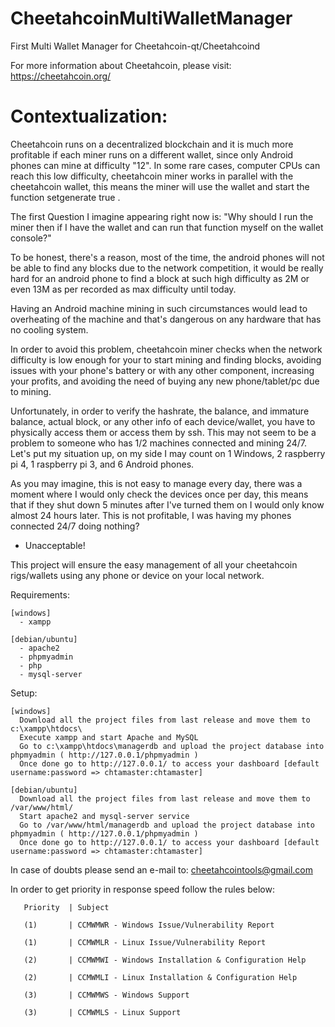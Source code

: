 # CheetahcoinMultiWalletManager
First Multi Wallet Manager for Cheetahcoin-qt/Cheetahcoind

For more information about Cheetahcoin, please visit: https://cheetahcoin.org/

# Contextualization: 
Cheetahcoin runs on a decentralized blockchain and it is much more profitable if each miner runs on a different wallet, since only Android phones can mine at difficulty "12". 
In some rare cases, computer CPUs can reach this low difficulty, cheetahcoin miner works in parallel with the cheetahcoin wallet, this means the miner will use the wallet and start the function setgenerate true <threads>.

The first Question I imagine appearing right now is:
"Why should I run the miner then if I have the wallet and can run that function myself on the wallet console?"

To be honest, there's a reason, most of the time, the android phones will not be able to find any blocks due to the network competition, it would be really hard for an android phone to find a block at such high difficulty as 2M or even 13M as per recorded as max difficulty until today. 

Having an Android machine mining in such circumstances would lead to overheating of the machine and that's dangerous on any hardware that has no cooling system.

In order to avoid this problem, cheetahcoin miner checks when the network difficulty is low enough for your to start mining and finding blocks, avoiding issues with your phone's battery or with any other component, increasing your profits, and avoiding the need of buying any new phone/tablet/pc due to mining.

Unfortunately, in order to verify the hashrate, the balance, and immature balance, actual block, or any other info of each device/wallet, you have to physically access them or access them by ssh. This may not seem to be a problem to someone who has 1/2 machines connected and mining 24/7. 
Let's put my situation up, on my side I may count on 1 Windows, 2 raspberry pi 4, 1 raspberry pi 3, and 6 Android phones. 

As you may imagine, this is not easy to manage every day, there was a moment where I would only check the devices once per day, this means that if they shut down 5 minutes after I've turned them on I would only know almost 24 hours later. 
This is not profitable, I was having my phones connected 24/7 doing nothing? 
- Unacceptable!

This project will ensure the easy management of all your cheetahcoin rigs/wallets using any phone or device on your local network.

Requirements:
  
    [windows]
      - xampp
  
    [debian/ubuntu]
      - apache2
      - phpmyadmin
      - php
      - mysql-server
  
Setup:
  
    [windows]
      Download all the project files from last release and move them to c:\xampp\htdocs\
      Execute xampp and start Apache and MySQL
      Go to c:\xampp\htdocs\managerdb and upload the project database into phpmyadmin ( http://127.0.0.1/phpmyadmin )
      Once done go to http://127.0.0.1/ to access your dashboard [default username:password => chtamaster:chtamaster]

    [debian/ubuntu]
      Download all the project files from last release and move them to /var/www/html/
      Start apache2 and mysql-server service 
      Go to /var/www/html/managerdb and upload the project database into phpmyadmin ( http://127.0.0.1/phpmyadmin )
      Once done go to http://127.0.0.1/ to access your dashboard [default username:password => chtamaster:chtamaster]
  
In case of doubts please send an e-mail to:  cheetahcointools@gmail.com
  
In order to get priority in response speed follow the rules below:
  
  
       Priority  | Subject
  
       (1)       | CCMWMWR - Windows Issue/Vulnerability Report
  
       (1)       | CCMWMLR - Linux Issue/Vulnerability Report
  
       (2)       | CCMWMWI - Windows Installation & Configuration Help
  
       (2)       | CCMWMLI - Linux Installation & Configuration Help
  
       (3)       | CCMWMWS - Windows Support
  
       (3)       | CCMWMLS - Linux Support
